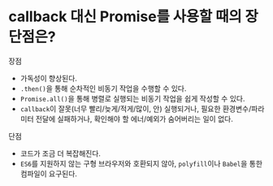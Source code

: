 # callback 대신 Promise를 사용할 때의 장단점은?

장점
- 가독성이 향상된다.
- `.then()`을 통해 순차적인 비동기 작업을 수행할 수 있다.
- `Promise.all()`을 통해 병렬로 실행되는 비동기 작업을 쉽게 작성할 수 있다.
- `callback`이 잘못(너무 빨리/늦게/적게/많이, 안) 실행되거나, 필요한 환경변수/파라미터 전달에 실패하거나, 확인해야 할 에너/예외가 숨어버리는 일이 없다.
   
단점
- 코드가 조금 더 복잡해진다.
- `ES6`를 지원하지 않는 구형 브라우저와 호환되지 않아, `polyfill`이나 `Babel`을 통한 컴파일이 요구된다.